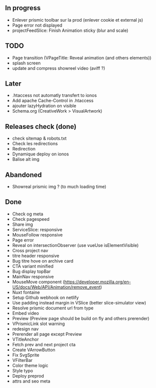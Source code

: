 ## In progress
- Enlever prismic toolbar sur la prod (enlever cookie et external js) 
- Page error not displayed
- projectFeedSlice: Finish Animation sticky (blur and scale) 


## TODO
- Page transition (VPageTitle: Reveal animation (and others elements))
- splash screen
- update and compress showreel video (aviff ?)


## Later
- .htaccess not automatly transfert to ionos
- Add apache Cache-Control in .htaccess
- ajouter lazyHydration on visible
- Schema.org (CreativeWork > VisualArtwork)


## Releases check (done)
- check sitemap & robots.txt
- Check les redirections
- Redirection
- Dynamique deploy on ionos 
- Balise alt img


## Abandoned
- Showreal prismic img ? (to much loading time)


## Done
- Check og meta
- Check pagespeed
- Share img
- ServiceSlice: responsive
- MouseFollow responsive
- Page error 
- Reveal on intersectionObserver (use vueUse isElementVisible)
- Cross project nav
- titre header responsive
- Bug titre hove on archive card 
- CTA variant minified
- Bug display topBar 
- MainNav responsive
- MouseMove component (https://developer.mozilla.org/en-US/docs/Web/API/Animation/remove_event)
- Nuxt fontaine
- Setup Github webhook on netlify
- Use padding instead margin in VSlice (better slice-simulator view)
- Resolve prismic document url from type
- Embed video
- Preview (Preview page should be build on fly and others prerender)
- VPrismicLink slot warning
- redesign nav
- Prerender all page except Preview
- VTitleAnchor
- Fetch prev and next project cta
- Create VArrowButton
- Fix SvgSprite
- VFilterBar
- Color theme logic
- Style typo
- Deploy preprod
- attrs and seo meta 
